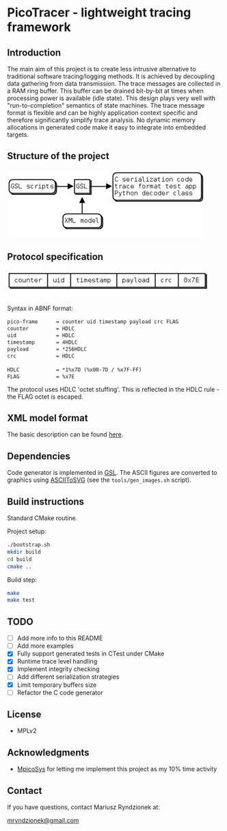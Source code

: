 PicoTracer - lightweight tracing framework
==========================================

Introduction
------------
The main aim of this project is to create less intrusive alternative to traditional
software tracing/logging methods. It is achieved by decoupling data gathering from
data transmission. The trace messages are collected in a RAM ring buffer. This buffer
can be drained bit-by-bit at times when processing power is available (idle state).
This design plays very well with "run-to-completion" semantics of state machines.
The trace message format is flexible and can be highly application context specific 
and therefore significantly simplify trace analysis. No dynamic memory allocations
in generated code make it easy to integrate into embedded targets. 

Structure of the project
------------------------

![fig1](https://github.com/mryndzionek/picoTracer/raw/master/images/fig1.png)

Protocol specification
----------------------

![fig2](https://github.com/mryndzionek/picoTracer/raw/master/images/fig2.png)

Syntax in ABNF format:
```
pico-frame      = counter uid timestamp payload crc FLAG
counter         = HDLC
uid             = HDLC
timestamp       = 4HDLC
payload         = *256HDLC
crc             = HDLC

HDLC            = *1%x7D (%x00-7D / %x7F-FF)
FLAG            = %x7E
```

The protocol uses HDLC 'octet stuffing'.
This is reflected in the HDLC rule - the FLAG octet is escaped.

XML model format
----------------
The basic description can be found [here](../blob/master/models/fsm.xml).

Dependencies
------------
Code generator is implemented in [GSL](https://github.com/imatix/gsl).
The ASCII figures are converted to graphics using [ASCIIToSVG](https://bitbucket.org/dhobsd/asciitosvg) 
(see the `tools/gen_images.sh` script).

Build instructions
------------------
Standard CMake routine.

Project setup:
```sh
./bootstrap.sh
mkdir build
cd build
cmake ..
```

Build step:
```sh
make
make test
```

TODO
----
  - [ ] Add more info to this README
  - [ ] Add more examples
  - [x] Fully support generated tests in CTest under CMake
  - [x] Runtime trace level handling
  - [x] Implement integrity checking
  - [ ] Add different serialization strategies
  - [x] Limit temporary buffers size
  - [ ] Refactor the C code generator

License
-------
  - MPLv2

Acknowledgments
---------------
  - [MpicoSys](http://www.mpicosys.com/) for letting me implement this project as my 10% time activity

Contact
-------
If you have questions, contact Mariusz Ryndzionek at:

<mryndzionek@gmail.com>
